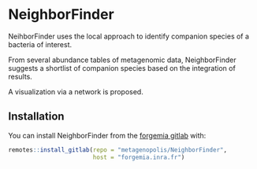 
<!-- README.md is generated from README.Rmd. Please edit that file -->

# NeighborFinder

<!-- badges: start -->
<!-- badges: end -->

NeihborFinder uses the local approach to identify companion species of a
bacteria of interest.

From several abundance tables of metagenomic data, NeighborFinder
suggests a shortlist of companion species based on the integration of
results.

A visualization via a network is proposed.

## Installation

You can install NeighborFinder from the [forgemia
gitlab](metagenopolis/NeighborFinder) with:

``` r
remotes::install_gitlab(repo = "metagenopolis/NeighborFinder", 
                        host = "forgemia.inra.fr")
```
